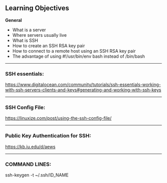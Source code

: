 ## Learning Objectives

**General**

- What is a server
- Where servers usually live
- What is SSH
- How to create an SSH RSA key pair
- How to connect to a remote host using an SSH RSA key pair
- The advantage of using #!/usr/bin/env bash instead of /bin/bash

<hr>

### SSH essentials:

https://www.digitalocean.com/community/tutorials/ssh-essentials-working-with-ssh-servers-clients-and-keys#generating-and-working-with-ssh-keys

<hr>

### SSH Config File:

https://linuxize.com/post/using-the-ssh-config-file/

<hr>

### Public Key Authentication for SSH:

https://kb.iu.edu/d/aews

<hr>

### COMMAND LINES:

ssh-keygen -t ~/.ssh/ID_NAME
